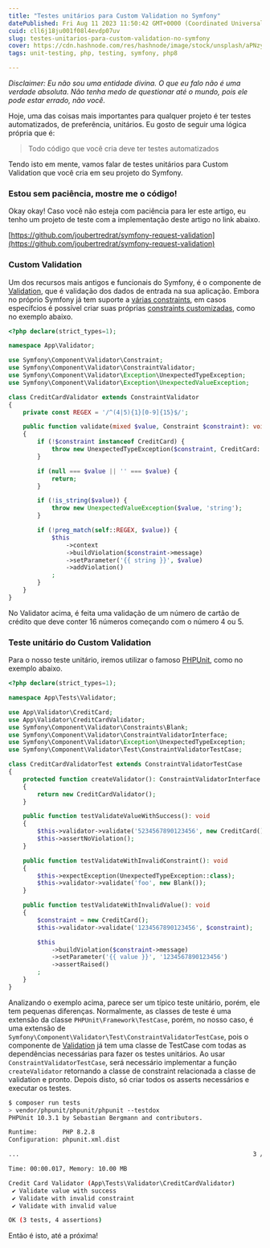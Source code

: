 ```yaml
---
title: "Testes unitários para Custom Validation no Symfony"
datePublished: Fri Aug 11 2023 11:50:42 GMT+0000 (Coordinated Universal Time)
cuid: cll6j18ju001f08l4evdp07uv
slug: testes-unitarios-para-custom-validation-no-symfony
cover: https://cdn.hashnode.com/res/hashnode/image/stock/unsplash/aPNzyCwdBvY/upload/822aaa048489e34a458511bb21bcca68.jpeg
tags: unit-testing, php, testing, symfony, php8

---
```


*Disclaimer: Eu não sou uma entidade divina. O que eu falo não é uma verdade absoluta. Não tenha medo de questionar até o mundo, pois ele pode estar errado, não você.*

Hoje, uma das coisas mais importantes para qualquer projeto é ter testes automatizados, de preferência, unitários. Eu gosto de seguir uma lógica própria que é:

> Todo código que você cria deve ter testes automatizados

Tendo isto em mente, vamos falar de testes unitários para Custom Validation que você cria em seu projeto do Symfony.

### Estou sem paciência, mostre me o código!

Okay okay! Caso você não esteja com paciência para ler este artigo, eu tenho um projeto de teste com a implementação deste artigo no link abaixo.

[https://github.com/joubertredrat/symfony-request-validation](https://github.com/joubertredrat/symfony-request-validation)

### Custom Validation

Um dos recursos mais antigos e funcionais do Symfony, é o componente de [Validation](https://symfony.com/doc/6.2/validation.html), que é validação dos dados de entrada na sua aplicação. Embora no próprio Symfony já tem suporte a [várias constraints](https://symfony.com/doc/6.2/validation.html#supported-constraints), em casos específcios é possível criar suas próprias [constraints customizadas](https://symfony.com/doc/6.2/validation/custom_constraint.html), como no exemplo abaixo.

```php
<?php declare(strict_types=1);

namespace App\Validator;

use Symfony\Component\Validator\Constraint;
use Symfony\Component\Validator\ConstraintValidator;
use Symfony\Component\Validator\Exception\UnexpectedTypeException;
use Symfony\Component\Validator\Exception\UnexpectedValueException;

class CreditCardValidator extends ConstraintValidator
{
    private const REGEX = '/^(4|5){1}[0-9]{15}$/';

    public function validate(mixed $value, Constraint $constraint): void
    {
        if (!$constraint instanceof CreditCard) {
            throw new UnexpectedTypeException($constraint, CreditCard::class);
        }

        if (null === $value || '' === $value) {
            return;
        }

        if (!is_string($value)) {
            throw new UnexpectedValueException($value, 'string');
        }

        if (!preg_match(self::REGEX, $value)) {
            $this
                ->context
                ->buildViolation($constraint->message)
                ->setParameter('{{ string }}', $value)
                ->addViolation()
            ;
        }
    }
}
```

No Validator acima, é feita uma validação de um número de cartão de crédito que deve conter 16 números começando com o número 4 ou 5.

### Teste unitário do Custom Validation

Para o nosso teste unitário, iremos utilizar o famoso [PHPUnit](https://phpunit.de/), como no exemplo abaixo.

```php
<?php declare(strict_types=1);

namespace App\Tests\Validator;

use App\Validator\CreditCard;
use App\Validator\CreditCardValidator;
use Symfony\Component\Validator\Constraints\Blank;
use Symfony\Component\Validator\ConstraintValidatorInterface;
use Symfony\Component\Validator\Exception\UnexpectedTypeException;
use Symfony\Component\Validator\Test\ConstraintValidatorTestCase;

class CreditCardValidatorTest extends ConstraintValidatorTestCase
{
    protected function createValidator(): ConstraintValidatorInterface
    {
        return new CreditCardValidator();
    }

    public function testValidateValueWithSuccess(): void
    {
        $this->validator->validate('5234567890123456', new CreditCard());
        $this->assertNoViolation();
    }

    public function testValidateWithInvalidConstraint(): void
    {
        $this->expectException(UnexpectedTypeException::class);
        $this->validator->validate('foo', new Blank());
    }

    public function testValidateWithInvalidValue(): void
    {
        $constraint = new CreditCard();
        $this->validator->validate('1234567890123456', $constraint);

        $this
            ->buildViolation($constraint->message)
            ->setParameter('{{ value }}', '1234567890123456')
            ->assertRaised()
        ;
    }
}
```

Analizando o exemplo acima, parece ser um típico teste unitário, porém, ele tem pequenas diferenças. Normalmente, as classes de teste é uma extensão da classe `PHPUnit\Framework\TestCase`, porém, no nosso caso, é uma extensão de `Symfony\Component\Validator\Test\ConstraintValidatorTestCase`, pois o componente de [Validation](https://symfony.com/doc/6.2/validation.html) já tem uma classe de TestCase com todas as dependências necessárias para fazer os testes unitários. Ao usar `ConstraintValidatorTestCase`, será necessário implementar a função `createValidator` retornando a classe de constraint relacionada a classe de validation e pronto. Depois disto, só criar todos os asserts necessários e executar os testes.

```bash
$ composer run tests
> vendor/phpunit/phpunit/phpunit --testdox
PHPUnit 10.3.1 by Sebastian Bergmann and contributors.

Runtime:       PHP 8.2.8
Configuration: phpunit.xml.dist

...                                                                 3 / 3 (100%)

Time: 00:00.017, Memory: 10.00 MB

Credit Card Validator (App\Tests\Validator\CreditCardValidator)
 ✔ Validate value with success
 ✔ Validate with invalid constraint
 ✔ Validate with invalid value

OK (3 tests, 4 assertions)
```

Então é isto, até a próxima!